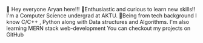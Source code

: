 👋 Hey everyone Aryan here!!!
🌱Enthusiastic and curious to learn new skills!!
 I'm a Computer Science undergrad at AKTU.
👀Being from tech background I know C/C++ , Python along with Data structures and Algorithms.
I'm also learning MERN stack web-development
You can checkout my projects on GitHub
